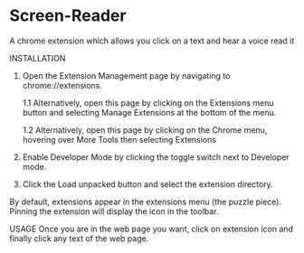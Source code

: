 # Screen-Reader
A chrome extension which allows you click on a text and hear a voice read it

INSTALLATION
1) Open the Extension Management page by navigating to chrome://extensions.
  
      1.1 Alternatively, open this page by clicking on the Extensions menu button and selecting Manage Extensions at the bottom of the menu.
  
      1.2 Alternatively, open this page by clicking on the Chrome menu, hovering over More Tools then selecting Extensions

3) Enable Developer Mode by clicking the toggle switch next to Developer mode.

4) Click the Load unpacked button and select the extension directory.

By default, extensions appear in the extensions menu (the puzzle piece). Pinning the extension will display the icon in the toolbar.

USAGE
Once you are in the web page you want, click on extension icon and finally click any text of the web page.

